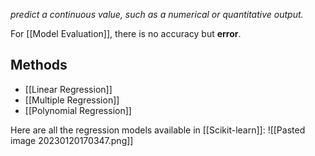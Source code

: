 _predict a continuous value, such as a numerical or quantitative output._

For [[Model Evaluation]], there is no accuracy but **error**.

## Methods
- [[Linear Regression]]
- [[Multiple Regression]]
- [[Polynomial Regression]]

Here are all the regression models available in [[Scikit-learn]]:
![[Pasted image 20230120170347.png]]
